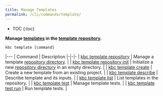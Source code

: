 ```yaml
---
title: Manage Templates
permalink: /cli/commands/template/
---
```


* TOC
{:toc}

**Manage [templates](/cli/templates/structure/#template) in the [template repository](/cli/templates/structure/#repository).**

```
kbc template [command]
```

|---
| Command | Description
|-|-|-
| [kbc template repository](/cli/commands/template/repository/) | Manage a template [repository directory](/cli/templates/structure/#repository). |
| [kbc template repository init](/cli/commands/template/repository/init/) | Initialize a new [repository directory](/cli/templates/structure/#repository) in an empty directory. |
| [kbc template create](/cli/commands/template/create/) | Create a new template from an existing project. |
| [kbc template describe](/cli/commands/template/describe/) | Describe template and its inputs. |
| [kbc template list](/cli/commands/template/list/) | List templates in the repository. |
| [kbc template test](/cli/commands/template/test/) | Manage template tests. |
| [kbc template test run](/cli/commands/template/test/run/) | Run template tests. |
